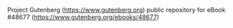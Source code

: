 Project Gutenberg (https://www.gutenberg.org) public repository for eBook #48677 (https://www.gutenberg.org/ebooks/48677)
